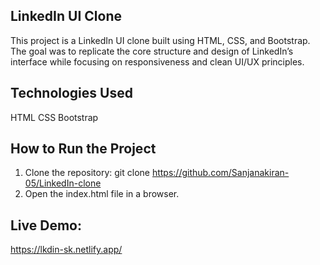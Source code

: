 ## LinkedIn UI Clone

This project is a LinkedIn UI clone built using HTML, CSS, and Bootstrap. The goal was to replicate the core structure and design of LinkedIn’s interface while focusing on responsiveness and clean UI/UX principles.

## Technologies Used
HTML 
CSS 
Bootstrap 

## How to Run the Project
1. Clone the repository: git clone https://github.com/Sanjanakiran-05/LinkedIn-clone
2. Open the index.html file in a browser.

## Live Demo: 
https://lkdin-sk.netlify.app/
